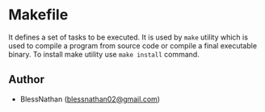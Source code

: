 # Makefile
It defines a set of tasks to be executed. It is used by `make` utility which is used to compile a program from source code or compile a final executable binary. To install make utility use `make install` command.

## Author
- BlessNathan (blessnathan02@gmail.com)
